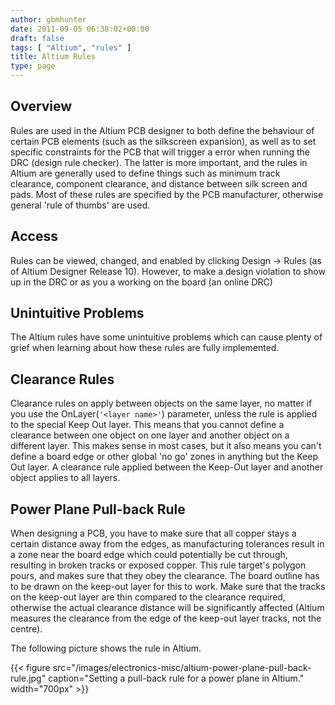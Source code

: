 ```yaml
---
author: gbmhunter
date: 2011-09-05 06:38:02+00:00
draft: false
tags: [ "Altium", "rules" ]
title: Altium Rules
type: page
---
```


## Overview

Rules are used in the Altium PCB designer to both define the behaviour of certain PCB elements (such as the silkscreen expansion), as well as to set specific constraints for the PCB that will trigger a error when running the DRC (design rule checker). The latter is more important, and the rules in Altium are generally used to define things such as minimum track clearance, component clearance, and distance between silk screen and pads. Most of these rules are specified by the PCB manufacturer, otherwise general 'rule of thumbs' are used.

## Access

Rules can be viewed, changed, and enabled by clicking Design -> Rules (as of Altium Designer Release 10). However, to make a design violation to show up in the DRC or as you a working on the board (an online DRC)

## Unintuitive Problems

The Altium rules have some unintuitive problems which can cause plenty of grief when learning about how these rules are fully implemented.

## Clearance Rules

Clearance rules on apply between objects on the same layer, no matter if you use the OnLayer(`'<layer name>'`) parameter, unless the rule is applied to the special Keep Out layer. This means that you cannot define a clearance between one object on one layer and another object on a different layer. This makes sense in most cases, but it also means you can't define a board edge or other global 'no go' zones in anything but the Keep Out layer. A clearance rule applied between the Keep-Out layer and another object applies to all layers.

## Power Plane Pull-back Rule

When designing a PCB, you have to make sure that all copper stays a certain distance away from the edges, as manufacturing tolerances result in a zone near the board edge which could potentially be cut through, resulting in broken tracks or exposed copper. This rule target's polygon pours, and makes sure that they obey the clearance. The board outline has to be drawn on the keep-out layer for this to work. Make sure that the tracks on the keep-out layer are thin compared to the clearance required, otherwise the actual clearance distance will be significantly affected (Altium measures the clearance from the edge of the keep-out layer tracks, not the centre).

The following picture shows the rule in Altium.

{{< figure src="/images/electronics-misc/altium-power-plane-pull-back-rule.jpg" caption="Setting a pull-back rule for a power plane in Altium."  width="700px" >}}
